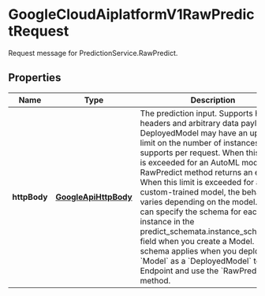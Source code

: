

# GoogleCloudAiplatformV1RawPredictRequest

Request message for PredictionService.RawPredict.

## Properties

| Name | Type | Description | Notes |
|------------ | ------------- | ------------- | -------------|
|**httpBody** | [**GoogleApiHttpBody**](GoogleApiHttpBody.md) | The prediction input. Supports HTTP headers and arbitrary data payload. A DeployedModel may have an upper limit on the number of instances it supports per request. When this limit it is exceeded for an AutoML model, the RawPredict method returns an error. When this limit is exceeded for a custom-trained model, the behavior varies depending on the model. You can specify the schema for each instance in the predict_schemata.instance_schema_uri field when you create a Model. This schema applies when you deploy the &#x60;Model&#x60; as a &#x60;DeployedModel&#x60; to an Endpoint and use the &#x60;RawPredict&#x60; method. |  [optional] |



